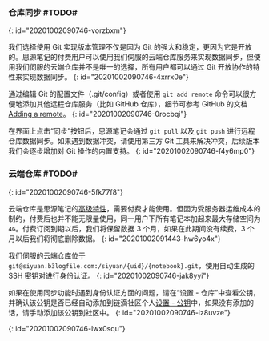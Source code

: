 ### 仓库同步 #TODO#
{: id="20201002090746-vorzbxm"}

我们选择使用 Git 实现版本管理不仅是因为 Git 的强大和稳定，更因为它是开放的。思源笔记的付费用户可以使用我们伺服的云端仓库服务来实现数据同步，但使用我们伺服的云端仓库并不是唯一的选择，所有用户都可以通过 Git 开放协作的特性来实现数据同步。
{: id="20201002090746-4xrrx0e"}

通过编辑 Git 的配置文件（.git/config）或者使用 `git add remote` 命令可以很方便地添加其他远程仓库服务（比如 GitHub 仓库），细节可参考 GitHub 的文档 [Adding a remote](https://docs.github.com/en/free-pro-team@latest/github/using-git/adding-a-remote)。
{: id="20201002090746-0rocbqi"}

在界面上点击“同步”按钮后，思源笔记会通过 `git pull` 以及 `git push` 进行远程仓库数据同步。如果遇到数据冲突，请使用第三方 Git 工具来解决冲突，后续版本我们会逐步增加对 Git 操作的内置支持。
{: id="20201002090746-f4y6mp0"}

### 云端仓库 #TODO#
{: id="20201002090746-5fk77f8"}

云端仓库是思源笔记的[高级特性](https://github.com/siyuan-note/siyuan/projects/1)，需要付费才能使用。但因为受服务器运维成本的制约，付费后也并不能无限量使用，同一用户下所有笔记本加起来最大存储空间为 `4G`。付费订阅到期以后，我们将保留数据 3 个月，如果在此期间没有续费，3 个月以后我们将彻底删除数据。
{: id="20201002091443-hw6yo4x"}

我们伺服的云端仓库位于 `git@siyuan.b3logfile.com:/siyuan/{uid}/{notebook}.git`，使用自动生成的 SSH 密钥对进行身份认证。
{: id="20201002090746-jak8yyi"}

如果在使用同步功能时遇到身份认证方面的问题，请在“设置 - 仓库”中查看公钥，并确认该公钥是否已经自动添加到链滴社区个人[设置 - 公钥](https://ld246.com/settings/key)中，如果没有添加的话，请手动添加该公钥到社区中。
{: id="20201002090746-lz8uvze"}

{: id="20201002090746-lwx0squ"}
